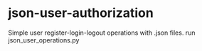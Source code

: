 # json-user-authorization
Simple user register-login-logout operations with .json files.
run json_user_operations.py
